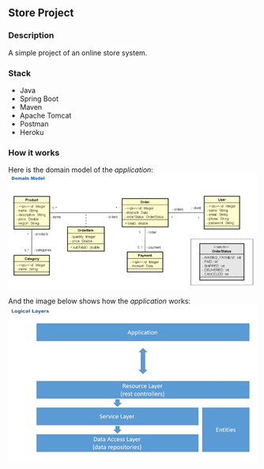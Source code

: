 ## Store Project
### Description
  A simple project of an online store system.

### Stack 
- Java
- Spring Boot
- Maven 
- Apache Tomcat
- Postman
- Heroku

### How it works

Here is the domain model of the *application*: 
![](https://raw.githubusercontent.com/ThomasPeruch/store-project/master/images/domainModel.png)


And the image below shows how the *application* works: 
![](https://raw.githubusercontent.com/ThomasPeruch/store-project/master/images/logicallayers.png)
